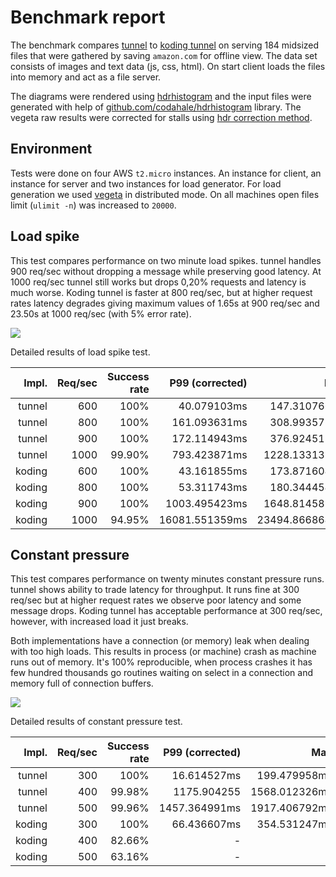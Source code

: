 # Benchmark report

The benchmark compares [tunnel](https://github.com/goriccardo/go-http-tunnel) to [koding tunnel](https://github.com/koding/tunnel) on serving 184 midsized files that were gathered by saving `amazon.com` for offline view. The data set consists of images and text data (js, css, html). On start client loads the files into memory and act as a file server.

The diagrams were rendered using [hdrhistogram](http://hdrhistogram.github.io/HdrHistogram/plotFiles.html) and the input files were generated with help of [github.com/codahale/hdrhistogram](https://github.com/codahale/hdrhistogram) library. The vegeta raw results were corrected for stalls using [hdr correction method](https://godoc.org/github.com/codahale/hdrhistogram#Histogram.RecordCorrectedValue).

## Environment

Tests were done on four AWS `t2.micro` instances. An instance for client, an instance for server and two instances for load generator. For load generation we used [vegeta](https://github.com/tsenart/vegeta) in distributed mode. On all machines open files limit (`ulimit -n`) was increased to `20000`.

## Load spike

This test compares performance on two minute load spikes. tunnel handles 900 req/sec without dropping a message while preserving good latency. At 1000 req/sec tunnel still works but drops 0,20% requests and latency is much worse. Koding tunnel is faster at 800 req/sec, but at higher request rates latency degrades giving maximum values of 1.65s at 900 req/sec and 23.50s at 1000 req/sec (with 5% error rate).

![](spike.png)

Detailed results of load spike test.

| Impl.  | Req/sec | Success rate | P99 (corrected)| Max            |
|-------:| -------:|-------------:| --------------:| --------------:|
| tunnel | 600     | 100%         | 40.079103ms    | 147.310766ms   |
| tunnel | 800     | 100%         | 161.093631ms   | 308.993573ms   |
| tunnel | 900     | 100%         | 172.114943ms   | 376.924512ms   |
| tunnel | 1000    | 99.90%       | 793.423871ms   | 1228.133135ms  |
| koding | 600     | 100%         | 43.161855ms    | 173.871604ms   |
| koding | 800     | 100%         | 53.311743ms    | 180.344454ms   |
| koding | 900     | 100%         | 1003.495423ms  | 1648.814589ms  |
| koding | 1000    | 94.95%       | 16081.551359ms | 23494.866864ms |

## Constant pressure

This test compares performance on twenty minutes constant pressure runs. tunnel shows ability to trade latency for throughput. It runs fine at 300 req/sec but at higher request rates we observe poor latency and some message drops. Koding tunnel has acceptable performance at 300 req/sec, however, with increased load it just breaks.

Both implementations have a connection (or memory) leak when dealing with too high loads. This results in process (or machine) crash as machine runs out of memory. It's 100% reproducible, when process crashes it has few hundred thousands go routines waiting on select in a connection and memory full of connection buffers.

![](constload.png)

Detailed results of constant pressure test.

| Impl.  | Req/sec | Success rate | P99 (corrected)| Max            |
|-------:| -------:|-------------:| --------------:| --------------:|
| tunnel | 300     | 100%         | 16.614527ms    | 199.479958ms   |
| tunnel | 400     | 99.98%       | 1175.904255    | 1568.012326ms  |
| tunnel | 500     | 99.96%       | 1457.364991ms  | 1917.406792ms  |
| koding | 300     | 100%         | 66.436607ms    | 354.531247ms   |
| koding | 400     | 82.66%       | -              | -              |
| koding | 500     | 63.16%       | -              | -              |
